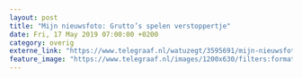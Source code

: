 ```yaml
---
layout: post
title: "Mijn nieuwsfoto: Grutto’s spelen verstoppertje"
date: Fri, 17 May 2019 07:00:00 +0200
category: overig
externe_link: "https://www.telegraaf.nl/watuzegt/3595691/mijn-nieuwsfoto-grutto-s-spelen-verstoppertje"
feature_image: "https://www.telegraaf.nl/images/1200x630/filters:format(jpeg):quality(80)/cdn-kiosk-api.telegraaf.nl/39e1da72-77ad-11e9-bf65-02c309bc01c1.jpg"
---
```



